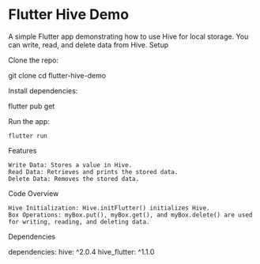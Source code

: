# Flutter Hive Demo

A simple Flutter app demonstrating how to use Hive for local storage. You can write, read, and delete data from Hive.
Setup

Clone the repo:

git clone 
cd flutter-hive-demo

Install dependencies:

flutter pub get

Run the app:

    flutter run

Features

    Write Data: Stores a value in Hive.
    Read Data: Retrieves and prints the stored data.
    Delete Data: Removes the stored data.

Code Overview

    Hive Initialization: Hive.initFlutter() initializes Hive.
    Box Operations: myBox.put(), myBox.get(), and myBox.delete() are used for writing, reading, and deleting data.

Dependencies

dependencies:
  hive: ^2.0.4
  hive_flutter: ^1.1.0
